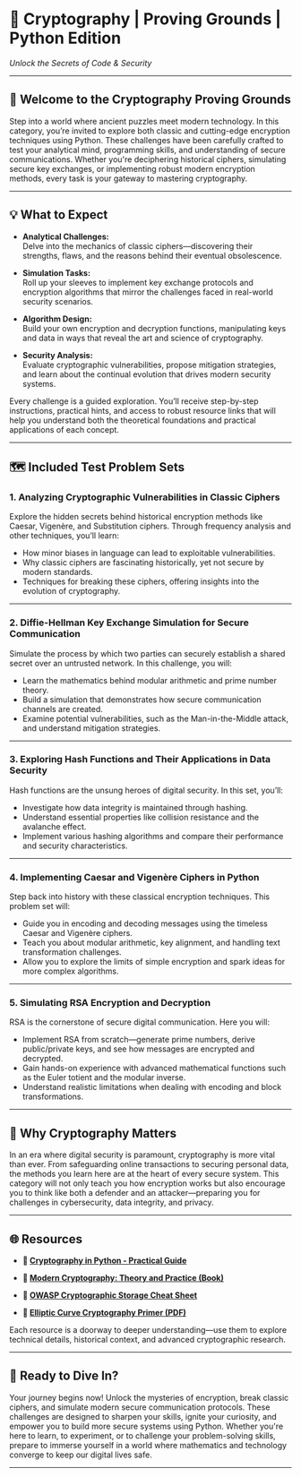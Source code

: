 # 🔐 Cryptography | Proving Grounds | Python Edition  
*Unlock the Secrets of Code & Security*

---

## 🌟 Welcome to the Cryptography Proving Grounds

Step into a world where ancient puzzles meet modern technology. In this category, you’re invited to explore both classic and cutting-edge encryption techniques using Python. These challenges have been carefully crafted to test your analytical mind, programming skills, and understanding of secure communications. Whether you're deciphering historical ciphers, simulating secure key exchanges, or implementing robust modern encryption methods, every task is your gateway to mastering cryptography.

---

## 💡 What to Expect

- **Analytical Challenges:**  
  Delve into the mechanics of classic ciphers—discovering their strengths, flaws, and the reasons behind their eventual obsolescence.

- **Simulation Tasks:**  
  Roll up your sleeves to implement key exchange protocols and encryption algorithms that mirror the challenges faced in real-world security scenarios.

- **Algorithm Design:**  
  Build your own encryption and decryption functions, manipulating keys and data in ways that reveal the art and science of cryptography.

- **Security Analysis:**  
  Evaluate cryptographic vulnerabilities, propose mitigation strategies, and learn about the continual evolution that drives modern security systems.

Every challenge is a guided exploration. You’ll receive step-by-step instructions, practical hints, and access to robust resource links that will help you understand both the theoretical foundations and practical applications of each concept.

---

## 🗺️ Included Test Problem Sets  

### 1. **Analyzing Cryptographic Vulnerabilities in Classic Ciphers**  
Explore the hidden secrets behind historical encryption methods like Caesar, Vigenère, and Substitution ciphers. Through frequency analysis and other techniques, you’ll learn:
- How minor biases in language can lead to exploitable vulnerabilities.
- Why classic ciphers are fascinating historically, yet not secure by modern standards.
- Techniques for breaking these ciphers, offering insights into the evolution of cryptography.

---

### 2. **Diffie-Hellman Key Exchange Simulation for Secure Communication**  
Simulate the process by which two parties can securely establish a shared secret over an untrusted network. In this challenge, you will:
- Learn the mathematics behind modular arithmetic and prime number theory.
- Build a simulation that demonstrates how secure communication channels are created.
- Examine potential vulnerabilities, such as the Man-in-the-Middle attack, and understand mitigation strategies.

---

### 3. **Exploring Hash Functions and Their Applications in Data Security**  
Hash functions are the unsung heroes of digital security. In this set, you’ll:
- Investigate how data integrity is maintained through hashing.
- Understand essential properties like collision resistance and the avalanche effect.
- Implement various hashing algorithms and compare their performance and security characteristics.

---

### 4. **Implementing Caesar and Vigenère Ciphers in Python**  
Step back into history with these classical encryption techniques. This problem set will:
- Guide you in encoding and decoding messages using the timeless Caesar and Vigenère ciphers.
- Teach you about modular arithmetic, key alignment, and handling text transformation challenges.
- Allow you to explore the limits of simple encryption and spark ideas for more complex algorithms.

---

### 5. **Simulating RSA Encryption and Decryption**  
RSA is the cornerstone of secure digital communication. Here you will:
- Implement RSA from scratch—generate prime numbers, derive public/private keys, and see how messages are encrypted and decrypted.
- Gain hands-on experience with advanced mathematical functions such as the Euler totient and the modular inverse.
- Understand realistic limitations when dealing with encoding and block transformations.

---

## 🧠 Why Cryptography Matters

In an era where digital security is paramount, cryptography is more vital than ever. From safeguarding online transactions to securing personal data, the methods you learn here are at the heart of every secure system. This category will not only teach you how encryption works but also encourage you to think like both a defender and an attacker—preparing you for challenges in cybersecurity, data integrity, and privacy.

---

## 🌐 Resources

- **🔗 [Cryptography in Python - Practical Guide](https://cryptography.io)**

- **🔗 [Modern Cryptography: Theory and Practice (Book)](https://example.com/modern-cryptography)**

- **🔗 [OWASP Cryptographic Storage Cheat Sheet](https://owasp.org)**

- **🔗 [Elliptic Curve Cryptography Primer (PDF)](https://eprint.iacr.org/)**

Each resource is a doorway to deeper understanding—use them to explore technical details, historical context, and advanced cryptographic research.

---

## 🚀 Ready to Dive In?

Your journey begins now! Unlock the mysteries of encryption, break classic ciphers, and simulate modern secure communication protocols. These challenges are designed to sharpen your skills, ignite your curiosity, and empower you to build more secure systems using Python. Whether you're here to learn, to experiment, or to challenge your problem-solving skills, prepare to immerse yourself in a world where mathematics and technology converge to keep our digital lives safe.

---
